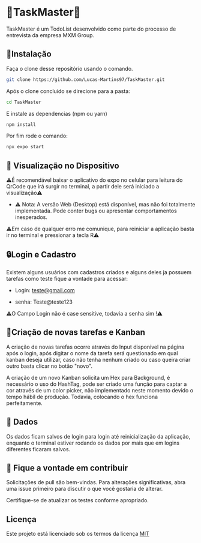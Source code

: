 # 📝TaskMaster📝

TaskMaster é um TodoList desenvolvido como parte do processo de entrevista da empresa MXM Group.
## 🚀Instalação

Faça o clone desse repositório usando o comando.

```bash
git clone https://github.com/Lucas-Martins97/TaskMaster.git
```

Após o clone concluído se direcione para a pasta:
```bash
cd TaskMaster
```
E instale as dependencias (npm ou yarn)
```bash
npm install
```

Por fim rode o comando:
```bash
npx expo start
```


## 📱 Visualização no Dispositivo

⚠️É recomendável baixar o aplicativo do expo no celular para leitura do QrCode que irá surgir no terminal, a partir dele será iniciado a visualização⚠️

* ⚠️ Nota: A versão Web (Desktop) está disponível, mas não foi totalmente implementada. Pode conter bugs ou apresentar comportamentos inesperados.

⚠️Em caso de qualquer erro me comunique, para reiniciar a aplicação basta ir no terminal e pressionar a tecla R⚠️

## 🔒Login e Cadastro
Existem alguns usuários com cadastros criados e alguns deles ja possuem tarefas como teste fique a vontade para acessar:
* Login: teste@gmail.com
 
* senha: Teste@teste123

⚠️O Campo Login não é case sensitive, todavia a senha sim !⚠️

## 📑Criação de novas tarefas e Kanban
A criação de novas tarefas ocorre através do Input disponivel na página após o login, após digitar o nome da tarefa será questionado em qual kanban deseja utilizar, caso não tenha nenhum criado ou caso queira criar outro basta clicar no botão "novo".

A criação de um novo Kanban solicita um Hex para Background, é necessário o uso do HashTag, pode ser criado uma função para captar a cor através de um color picker, não implementado neste momento devido o tempo hábil de produção. Todavia, colocando o hex funciona perfeitamente.

## 💾 Dados  

Os dados ficam salvos de login para login até reinicialização da aplicação, enquanto o terminal estiver rodando os dados por mais que em logins diferentes ficaram salvos.

## 🤝 Fique a vontade em contribuir

Solicitações de pull são bem-vindas. Para alterações significativas, abra uma issue primeiro
para discutir o que você gostaria de alterar.

Certifique-se de atualizar os testes conforme apropriado.

## Licença

Este projeto está licenciado sob os termos da licença [MIT](https://choosealicense.com/licenses/mit/)
